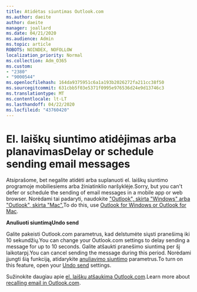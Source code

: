 ```yaml
---
title: Atidėtas siuntimas Outlook.com
ms.author: daeite
author: daeite
manager: joallard
ms.date: 04/21/2020
ms.audience: Admin
ms.topic: article
ROBOTS: NOINDEX, NOFOLLOW
localization_priority: Normal
ms.collection: Adm_O365
ms.custom:
- "2380"
- "9000544"
ms.openlocfilehash: 164da9375951c6a1a193b2026272fa211cc38f50
ms.sourcegitcommit: 631cbb5f03e5371f0995e976536d24e9d13746c3
ms.translationtype: MT
ms.contentlocale: lt-LT
ms.lasthandoff: 04/22/2020
ms.locfileid: "43760420"
---
```

# <a name="delay-or-schedule-sending-email-messages"></a><span data-ttu-id="104df-102">El. laiškų siuntimo atidėjimas arba planavimas</span><span class="sxs-lookup"><span data-stu-id="104df-102">Delay or schedule sending email messages</span></span>

<span data-ttu-id="104df-103">Atsiprašome, bet negalite atidėti arba suplanuoti el. laiškų siuntimo programoje mobiliesiems arba žiniatinklio naršyklėje.</span><span class="sxs-lookup"><span data-stu-id="104df-103">Sorry, but you can't defer or schedule the sending of email messages in a mobile app or web browser.</span></span> <span data-ttu-id="104df-104">Norėdami tai padaryti, naudokite ["Outlook", skirtą "Windows" arba "Outlook", skirta "Mac".](https://products.office.com/outlook/email-and-calendar-software-microsoft-outlook)</span><span class="sxs-lookup"><span data-stu-id="104df-104">To do this, use [Outlook for Windows or Outlook for Mac](https://products.office.com/outlook/email-and-calendar-software-microsoft-outlook).</span></span>

<span data-ttu-id="104df-105">**Anuliuoti siuntimą**</span><span class="sxs-lookup"><span data-stu-id="104df-105">**Undo send**</span></span>

<span data-ttu-id="104df-106">Galite pakeisti Outlook.com parametrus, kad delstumėte siųsti pranešimą iki 10 sekundžių.</span><span class="sxs-lookup"><span data-stu-id="104df-106">You can change your Outlook.com settings to delay sending a message for up to 10 seconds.</span></span> <span data-ttu-id="104df-107">Galite atšaukti pranešimo siuntimą per šį laikotarpį.</span><span class="sxs-lookup"><span data-stu-id="104df-107">You can cancel sending the message during this period.</span></span> <span data-ttu-id="104df-108">Norėdami įjungti šią funkciją, atidarykite [anuliavimo siuntimo](https://outlook.live.com/mail/options/mail/messageContent/undoSend) parametrus.</span><span class="sxs-lookup"><span data-stu-id="104df-108">To turn on this feature, open your [Undo send](https://outlook.live.com/mail/options/mail/messageContent/undoSend) settings.</span></span>

<span data-ttu-id="104df-109">Sužinokite daugiau apie [el. laiškų atšaukimą Outlook.com](https://support.office.com/article/c069ddde-5282-4085-8f4c-d7b133324f8a?wt.mc_id=Office_Outlook_com_Alchemy).</span><span class="sxs-lookup"><span data-stu-id="104df-109">Learn more about [recalling email in Outlook.com](https://support.office.com/article/c069ddde-5282-4085-8f4c-d7b133324f8a?wt.mc_id=Office_Outlook_com_Alchemy).</span></span>